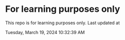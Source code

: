 # For learning purposes only
This repo is for learning purposes only.
Last updated at

Tuesday, March 19, 2024 10:32:39 AM

